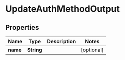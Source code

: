 

# UpdateAuthMethodOutput


## Properties

| Name | Type | Description | Notes |
|------------ | ------------- | ------------- | -------------|
|**name** | **String** |  |  [optional] |



